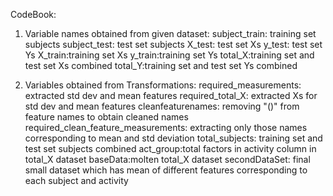 CodeBook:
1. Variable names obtained from given dataset:
subject_train: training set subjects
subject_test: test set subjects
X_test: test set Xs
y_test: test set Ys
X_train:training set Xs
y_train:training set Ys
total_X:training set and test set Xs combined
total_Y:training set and test set Ys combined

2. Variables obtained from Transformations:
required_measurements: extracted std dev and mean features
required_total_X: extracted Xs for std dev and mean features
cleanfeaturenames: removing "()" from feature names to obtain cleaned names
required_clean_feature_measurements: extracting only those names corresponding to mean and std deviation
total_subjects: training set and test set subjects combined
act_group:total factors in activity column in total_X dataset
baseData:molten total_X dataset
secondDataSet: final small dataset which has mean of different features corresponding to each subject and activity
